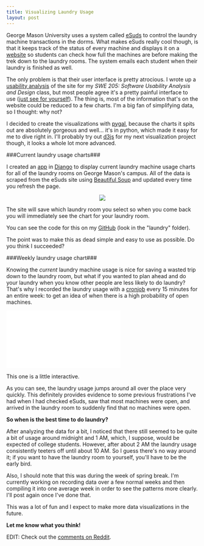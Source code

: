 ```yaml
---
title: Visualizing Laundry Usage
layout: post
---
```


George Mason University uses a system called
[eSuds](http://www.usatech.com/esuds/) to control the laundry machine
transactions in the dorms. What makes eSuds really cool though, is that it
keeps track of the status of every machine and displays it on a
[website](http://gmu.esuds.net/) so students can check how full the machines
are before making the trek down to the laundry rooms. The system emails each
student when their laundry is finished as well.

The only problem is that their user interface is pretty atrocious. I wrote up a
[usability analysis](https://gist.github.com/thallada/5351114) of the site for
my *SWE 205: Software Usability Analysis and Design* class, but most people
agree it's a pretty painful interface to use ([just see for
yourself](http://gmu.esuds.net/)). The thing is, most of the information that's
on the website could be reduced to a few charts. I'm a big fan of simplifying
data, so I thought: why not?

I decided to create the visualizations with [pygal](http://pygal.org/), because
the charts it spits out are absolutely gorgeous and well... it's in python,
which made it easy for me to dive right in. I'll probably try out
[d3js](http://d3js.org/) for my next visualization project though, it looks a
whole lot more advanced.

###Current laundry usage charts###

I created an [app](/laundry) in [Django](https://www.djangoproject.com/) to
display current laundry machine usage charts for all of the laundry rooms on
George Mason's campus. All of the data is scraped from the eSuds site using
[Beautiful Soup](http://www.crummy.com/software/BeautifulSoup/) and updated
every time you refresh the page.

<div style="text-align: center"><a href="/laundry" alt="See it in action"><img
src="/static/img/laundry_preview.png" /></a></div>

The site will save which laundry room you select so when you come back you will
immediately see the chart for your laundry room.

You can see the code for this on my
[GitHub](https://github.com/thallada/personalsite/) (look in the "laundry"
folder).

The point was to make this as dead simple and easy to use as possible. Do you
think I succeeded?

###Weekly laundry usage chart###

Knowing the *current* laundry machine usage is nice for saving a wasted trip
down to the laundry room, but what if you wanted to plan ahead and do your
laundry when you know other people are less likely to do laundry? That's why I
recorded the laundry usage with a [cronjob](http://en.wikipedia.org/wiki/Cron)
every 15 minutes for an entire week: to get an idea of when there is a high
probability of open machines.

<embed type="image/svg+xml" src="/static/record.svg">

This one is a little interactive.

As you can see, the laundry usage jumps around all over the place very quickly.
This definitely provides evidence to some previous frustrations I've had when I
had checked eSuds, saw that most machines were open, and arrived in the laundry
room to suddenly find that no machines were open.

**So when is the best time to do laundry?**

After analyzing the data for a bit, I noticed that there still seemed to be
quite a bit of usage around midnight and 1 AM, which, I suppose, would be
expected of college students. However, after about 2 AM the laundry usage
consistently teeters off until about 10 AM. So I guess there's no way around
it; if you want to have the laundry room to yourself, you'll have to be the
early bird.

Also, I should note that this was during the week of spring break. I'm
currently working on recording data over a few normal weeks and then compiling
it into one average week in order to see the patterns more clearly. I'll post
again once I've done that.

This was a lot of fun and I expect to make more data visualizations in the
future.

**Let me know what you think!**

EDIT: Check out the [comments on
Reddit](http://www.reddit.com/r/gmu/comments/1c1ehg/i_dont_like_esuds/).
